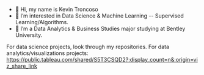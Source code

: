 - 👋 Hi, my name is Kevin Troncoso 
- 👀 I’m interested in Data Science & Machine Learning -- Supervised Learning/Algorithms. 
- 🌱 I’m a Data Analytics & Business Studies major studying at Bentley University. 

For data science projects, look through my repositories.
For data analytics/visualizations projects: https://public.tableau.com/shared/S5T3CSQD2?:display_count=n&:origin=viz_share_link  

<!---
KevinT-13/KevinT-13 is a ✨ special ✨ repository because its `README.md` (this file) appears on your GitHub profile.
You can click the Preview link to take a look at your changes.
--->
